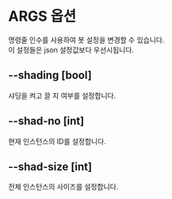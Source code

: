 ARGS 옵션
====

명령줄 인수를 사용하여 봇 설정을 변경할 수 있습니다.<br>
이 설정들은 json 설정값보다 우선시됩니다.

--shading [bool]
----
샤딩을 켜고 끌 지 여부를 설정합니다.

--shad-no [int]
----
현재 인스턴스의 ID를 설정합니다.

--shad-size [int]
----
전체 인스턴스의 사이즈를 설정합니다.

